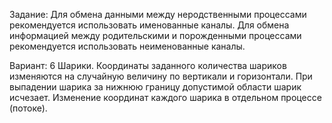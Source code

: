 Задание:
	Для обмена данными между неродственными процессами рекомендуется 
использовать именованные каналы. Для обмена информацией между 
родительскими и порожденными процессами рекомендуется использовать 
неименованные каналы.

Вариант: 6
	Шарики. Координаты заданного количества шариков изменяются 
на случайную величину по вертикали и горизонтали. При выпадении 
шарика за нижнюю границу допустимой области шарик исчезает. 
Изменение координат каждого шарика в отдельном процессе (потоке).
